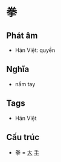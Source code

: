 # 拳

## Phát âm
* Hán Việt: quyền

## Nghĩa
* nắm tay

## Tags
* Hán Việt

## Cấu trúc
* 拳 = [大](大.md) [手](手.md)

<script>window.HANZI_FIELD='拳';</script>